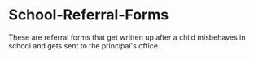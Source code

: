 # School-Referral-Forms

These are referral forms that get written up after a child misbehaves in school and gets sent to the principal's office.
